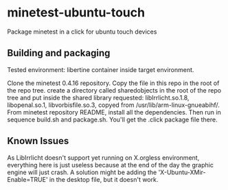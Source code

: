 # minetest-ubuntu-touch
Package minetest in a click for ubuntu touch devices

## Building and packaging

Tested environment: libertine container inside target environment.

Clone the minetest 0.4.16 repository. 
Copy the file in this repo in the root of the repo tree. 
create a directory called sharedobjects in the root of the repo tree and put inside the shared library requested: libIrrlicht.so.1.8, libopenal.so.1, libvorbisfile.so.3, copyed from /usr/lib/arm-linux-gnueabihf/.
From minetest repository README, install all the dependencies.
Then run in sequence build.sh and package.sh. You'll get the .click package file there.

## Known Issues

As LibIrrlicht doesn't support yet running on X.orgless environment, everything here is just useless because at the end of the day the graphic engine will just crash. A solution might be adding the 'X-Ubuntu-XMir-Enable=TRUE' in the desktop file, but it doesn't work.
